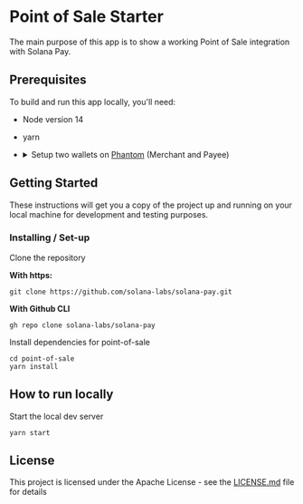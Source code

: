 # Point of Sale Starter

The main purpose of this app is to show a working Point of Sale integration with Solana Pay.

## Prerequisites

To build and run this app locally, you'll need:

-   Node version 14
-   yarn
-   <details>
        <summary> Setup two wallets on <a href="https://phantom.app/">Phantom</a> (Merchant and Payee) </summary>

    #### 1. Create merchant wallet

    Follow the [guide][1] on how to create a wallet. This wallet is the recipient / recieving address.

    #### 2. Create Payee wallet

    Follow the [guide][1] on how to create a wallet. This wallet will be paying for the goods/services.

    #### 3. Set Phantom to connect to devnet

    1. Click the settings icon in the Phantom window
    2. Select the "Change network" option and select "Devnet"

    #### 4. Airdrop SOL to payee wallet

    Use [solfaucet][3] to airdrop SOL to the payee wallet.

    > You'll need SOL in the payee wallet to pay for the goods/services + transaction fees

 </details>

## Getting Started

These instructions will get you a copy of the project up and running on your local machine for development and testing purposes.

### Installing / Set-up

Clone the repository

**With https:**

```shell
git clone https://github.com/solana-labs/solana-pay.git
```

**With Github CLI**

```shell
gh repo clone solana-labs/solana-pay
```

Install dependencies for point-of-sale

```shell
cd point-of-sale
yarn install
```

## How to run locally

Start the local dev server

```shell
yarn start
```

## License

This project is licensed under the Apache License - see the [LICENSE.md](LICENSE.md) file for details

<!-- Links -->

[1]: https://help.phantom.app/hc/en-us/articles/4406388623251-How-to-create-a-new-wallet
[3]: https://solfaucet.com/

